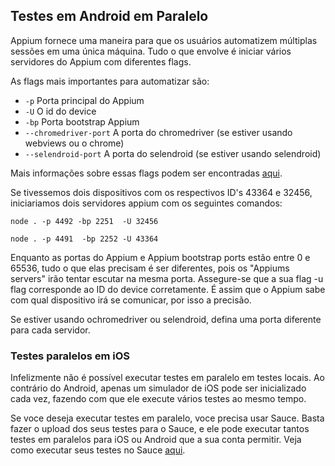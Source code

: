 ## Testes em Android em Paralelo

Appium fornece uma maneira para que os usuários automatizem múltiplas sessões em uma única máquina. Tudo o que envolve é iniciar vários servidores do Appium com diferentes flags.

As flags mais importantes para automatizar são:

- `-p` Porta principal do Appium
- `-U` O id do  device
- `-bp` Porta bootstrap Appium
- `--chromedriver-port` A porta do chromedriver (se estiver usando webviews ou o chrome)
- `--selendroid-port` A porta do selendroid (se estiver usando selendroid)

Mais informações sobre essas flags podem ser encontradas [aqui](../writing-running-appium/caps.md).

Se tivessemos dois dispositivos com os respectivos ID's 43364 e 32456, iniciariamos dois servidores appium com os seguintes comandos:

`node . -p 4492 -bp 2251  -U 32456`

`node . -p 4491  -bp 2252 -U 43364`

Enquanto as portas do Appium e Appium bootstrap ports estão entre 0 e 65536, tudo o que elas precisam é ser diferentes, pois os "Appiums servers" irão tentar escutar na mesma porta. Assegure-se que a sua flag -u flag corresponde ao ID do device corretamente. É assim que o Appium sabe com qual dispositivo irá se comunicar, por isso a precisão.

Se estiver usando ochromedriver ou selendroid, defina uma porta diferente para cada servidor.

### Testes paralelos em iOS

Infelizmente não é possível executar testes em paralelo em testes locais. Ao contrário do Android, apenas um simulador de iOS pode ser inicializado cada vez, fazendo com que ele execute vários testes ao mesmo tempo.

Se voce deseja executar testes em paralelo, voce precisa usar Sauce. Basta fazer o upload dos seus testes para o Sauce, e ele pode executar tantos testes em paralelos para iOS ou Android que a sua conta permitir. Veja como executar seus testes no Sauce [aqui](https://docs.saucelabs.com/tutorials/appium/).

